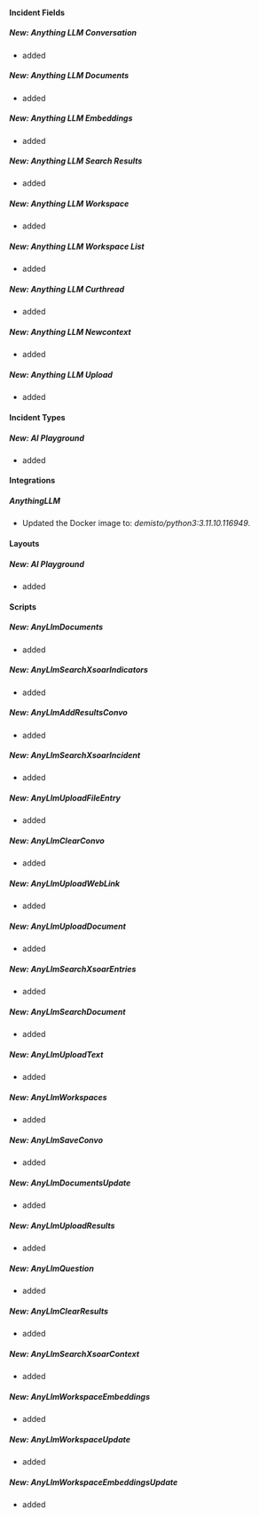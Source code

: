
#### Incident Fields

##### New: Anything LLM Conversation

- added
##### New: Anything LLM Documents

- added
##### New: Anything LLM Embeddings

- added
##### New: Anything LLM Search Results

- added
##### New: Anything LLM Workspace

- added
##### New: Anything LLM Workspace List

- added
##### New: Anything LLM Curthread

- added
##### New: Anything LLM Newcontext

- added
##### New: Anything LLM Upload

- added

#### Incident Types

##### New: AI Playground

- added

#### Integrations

##### AnythingLLM

- Updated the Docker image to: *demisto/python3:3.11.10.116949*.

#### Layouts

##### New: AI Playground

- added

#### Scripts

##### New: AnyLlmDocuments

- added
##### New: AnyLlmSearchXsoarIndicators

- added
##### New: AnyLlmAddResultsConvo

- added
##### New: AnyLlmSearchXsoarIncident

- added
##### New: AnyLlmUploadFileEntry

- added
##### New: AnyLlmClearConvo

- added
##### New: AnyLlmUploadWebLink

- added
##### New: AnyLlmUploadDocument

- added
##### New: AnyLlmSearchXsoarEntries

- added
##### New: AnyLlmSearchDocument

- added
##### New: AnyLlmUploadText

- added
##### New: AnyLlmWorkspaces

- added
##### New: AnyLlmSaveConvo

- added
##### New: AnyLlmDocumentsUpdate

- added
##### New: AnyLlmUploadResults

- added
##### New: AnyLlmQuestion

- added
##### New: AnyLlmClearResults

- added
##### New: AnyLlmSearchXsoarContext

- added
##### New: AnyLlmWorkspaceEmbeddings

- added
##### New: AnyLlmWorkspaceUpdate

- added
##### New: AnyLlmWorkspaceEmbeddingsUpdate

- added
